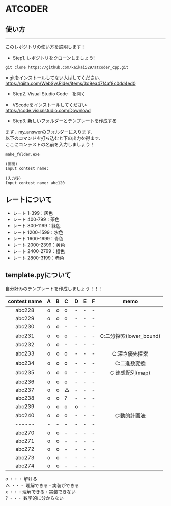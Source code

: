 # ATCODER
## 使い方
------------------------
このレポジトリの使い方を説明します！

- Step1. レポジトリをクローンしましょう!

~~~
git clone https://github.com/kaikai529/atcoder_cpp.git
~~~

※ gitをインストールしてない人はしてください. <br>
<url>https://qiita.com/WebSysRider/items/3d9ea47f4af8c0dd4ed0

- Step2. Visual Studio Code　を開く

※　VScodeをインストールしてください
<url> https://code.visualstudio.com/Download

- Step3. 新しいフォルダーとテンプレートを作成する

まず，my_answerのフォルダーに入ります． <br>
以下のコマンドを打ち込むと下の出力を得ます．<br>
ここにコンテストの名前を入力しましょう！
~~~
make_folder.exe

(画面)　
Input contest name:

(入力後)
Input contest name: abc120
~~~

## レートについて

- レート 1-399：灰色
- レート 400-799：茶色
- レート 800-1199：緑色
- レート 1200-1599：水色
- レート 1600-1999：青色
- レート 2000-2399：黄色
- レート 2400-2799：橙色
- レート 2800-3199：赤色


## template.pyについて

自分好みのテンプレートを作成しましょう！！！

| contest name | A | B | C | D | E | F | memo |
|:------------:|:-:|--:|:--|:-:|:-:|:-:|:----:|
|abc228       |o|o|o|-| - | - | |
|abc229       |o|o|o|-| - | - | |
|abc230       |o|o|-|-| - | - | |
|abc231       |o|o|o|-| - | - |C:二分探索(lower_bound) |
|abc232       |o|o|-|-| - | - | |
|abc233       |o|o|o|-| - | - |C:深さ優先探索 |
|abc234       |o|o|o|-| - | - |C:二進数変換 |
|abc235       |o|o|o|-| - | - |C:連想配列(map) |
|abc236       |o|o|o|-| - | - | |
|abc237       |o|o|△|-| - | - | |
|abc238       |o|o|?|-| - | - | |
|abc239       |o|o|o|o| - | - | |
|abc240       |o|o|o|-| - | - |C:動的計画法 |
|------       |-|-|-|-| - | - | |
|abc270       |o|o|-|-| - | - | |
|abc271       |o|o|-|-| - | - | |
|abc272       |o|o|-|-| - | - | |
|abc273       |o|o|-|-| - | - | |
|abc274       |o|o|-|-| - | - | |



o ・・・ 解ける <br>
△ ・・・ 理解できる・実装ができる <br>
x ・・・理解できる・実装できない <br>
? ・・・ 数学的に分からない
